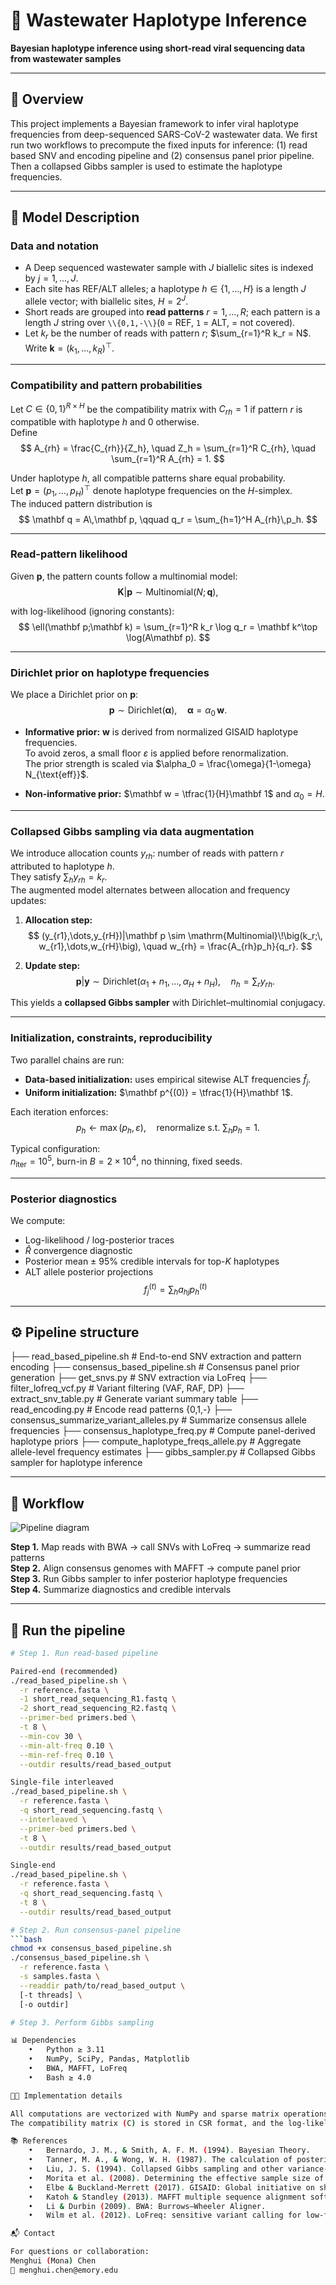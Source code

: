 # 🧬 Wastewater Haplotype Inference
**Bayesian haplotype inference using short-read viral sequencing data from wastewater samples**

---

## 📖 Overview

This project implements a Bayesian framework to infer viral haplotype frequencies from deep-sequenced SARS-CoV-2 wastewater data. We first run two workflows to precompute the fixed inputs for inference: (1) read based SNV and encoding pipeline and (2) consensus panel prior pipeline. Then a collapsed Gibbs sampler is used to estimate the haplotype frequencies.

---

## 🧠 Model Description

### Data and notation

* A Deep sequenced wastewater sample with $J$ biallelic sites is indexed by $j=1,\dots,J$.
* Each site has REF/ALT alleles; a haplotype $h\in\{1,\dots,H\}$ is a length $J$ allele vector; with biallelic sites, $H=2^J$.
* Short reads are grouped into **read patterns** $r=1,\dots,R$; each pattern is a length $J$ string over `\\{0,1,-\\}`(`0` = REF, `1` = ALT,  = not covered).
* Let $k_r$ be the number of reads with pattern $r$; $\sum_{r=1}^R k_r = N$. Write $\mathbf{k}=(k_1,\dots,k_R)^\top$.

---

### Compatibility and pattern probabilities

Let $C\in\{0,1\}^{R\times H}$ be the compatibility matrix with $C_{rh}=1$ if pattern $r$ is compatible with haplotype $h$ and $0$ otherwise.  
Define  
$$
A_{rh} = \frac{C_{rh}}{Z_h}, \quad 
Z_h = \sum_{r=1}^R C_{rh}, \quad
\sum_{r=1}^R A_{rh} = 1.
$$

Under haplotype $h$, all compatible patterns share equal probability.  
Let $\mathbf p=(p_1,\dots,p_H)^\top$ denote haplotype frequencies on the $H$-simplex.  
The induced pattern distribution is  
$$
\mathbf q = A\,\mathbf p, \qquad q_r = \sum_{h=1}^H A_{rh}\,p_h.
$$

---

### Read-pattern likelihood

Given $\mathbf p$, the pattern counts follow a multinomial model:
$$
\mathbf K|\mathbf p \sim \mathrm{Multinomial}(N;\,\mathbf q),
$$

with log-likelihood (ignoring constants):
$$
\ell(\mathbf p;\mathbf k) = \sum_{r=1}^R k_r \log q_r = \mathbf k^\top \log(A\mathbf p).
$$

---

### Dirichlet prior on haplotype frequencies

We place a Dirichlet prior on $\mathbf p$:
$$
\mathbf p \sim \mathrm{Dirichlet}(\boldsymbol\alpha),
\quad
\boldsymbol\alpha = \alpha_0\,\mathbf w.
$$

- **Informative prior:** $\mathbf w$ is derived from normalized GISAID haplotype frequencies.  
  To avoid zeros, a small floor $\varepsilon$ is applied before renormalization.  
  The prior strength is scaled via $\alpha_0 = \frac{\omega}{1-\omega} N_{\text{eff}}$.

- **Non-informative prior:** $\mathbf w = \tfrac{1}{H}\mathbf 1$ and $\alpha_0 = H$.

---

### Collapsed Gibbs sampling via data augmentation

We introduce allocation counts $y_{rh}$: number of reads with pattern $r$ attributed to haplotype $h$.  
They satisfy $\sum_h y_{rh}=k_r$.  
The augmented model alternates between allocation and frequency updates:

1. **Allocation step:**
   $$
   (y_{r1},\dots,y_{rH})|\mathbf p
   \sim \mathrm{Multinomial}\!\big(k_r;\, w_{r1},\dots,w_{rH}\big),
   \quad
   w_{rh} = \frac{A_{rh}p_h}{q_r}.
   $$

2. **Update step:**
   $$
   \mathbf p|\mathbf y \sim 
   \mathrm{Dirichlet}(\alpha_1+n_1,\dots,\alpha_H+n_H),
   \quad n_h = \sum_r y_{rh}.
   $$

This yields a **collapsed Gibbs sampler** with Dirichlet–multinomial conjugacy.

---

### Initialization, constraints, reproducibility

Two parallel chains are run:
- **Data-based initialization:** uses empirical sitewise ALT frequencies $\hat f_j$.  
- **Uniform initialization:** $\mathbf p^{(0)} = \tfrac{1}{H}\mathbf 1$.  

Each iteration enforces:
$$
p_h \leftarrow \max(p_h,\varepsilon), \quad 
\text{renormalize s.t. } \sum_h p_h=1.
$$

Typical configuration:  
$n_{\text{iter}}=10^5$, burn-in $B=2\times10^4$, no thinning, fixed seeds.

---

### Posterior diagnostics

We compute:
- Log-likelihood / log-posterior traces
- $\hat R$ convergence diagnostic
- Posterior mean $\pm$ 95% credible intervals for top-$K$ haplotypes
- ALT allele posterior projections
  $$
  f_j^{(t)} = \sum_h a_{hj} p_h^{(t)}
  $$

---

## ⚙️ Pipeline structure
├── read_based_pipeline.sh         # End-to-end SNV extraction and pattern encoding
├── consensus_based_pipeline.sh    # Consensus panel prior generation
├── get_snvs.py                    # SNV extraction via LoFreq
├── filter_lofreq_vcf.py           # Variant filtering (VAF, RAF, DP)
├── extract_snv_table.py           # Generate variant summary table
├── read_encoding.py               # Encode read patterns {0,1,-}
├── consensus_summarize_variant_alleles.py  # Summarize consensus allele frequencies
├── consensus_haplotype_freq.py    # Compute panel-derived haplotype priors
├── compute_haplotype_freqs_allele.py       # Aggregate allele-level frequency estimates
├── gibbs_sampler.py               # Collapsed Gibbs sampler for haplotype inference

---

## 🧩 Workflow

![Pipeline diagram](images/pipeline_workflow.png)

**Step 1.** Map reads with BWA → call SNVs with LoFreq → summarize read patterns  
**Step 2.** Align consensus genomes with MAFFT → compute panel prior  
**Step 3.** Run Gibbs sampler to infer posterior haplotype frequencies  
**Step 4.** Summarize diagnostics and credible intervals  

---

## 🚀 Run the pipeline

```bash
# Step 1. Run read-based pipeline

Paired-end (recommended)
./read_based_pipeline.sh \
  -r reference.fasta \
  -1 short_read_sequencing_R1.fastq \
  -2 short_read_sequencing_R2.fastq \
  --primer-bed primers.bed \
  -t 8 \
  --min-cov 30 \
  --min-alt-freq 0.10 \
  --min-ref-freq 0.10 \
  --outdir results/read_based_output

Single-file interleaved
./read_based_pipeline.sh \
  -r reference.fasta \
  -q short_read_sequencing.fastq \
  --interleaved \
  --primer-bed primers.bed \
  -t 8 \
  --outdir results/read_based_output

Single-end
./read_based_pipeline.sh \
  -r reference.fasta \
  -q short_read_sequencing.fastq \
  -t 8 \
  --outdir results/read_based_output

# Step 2. Run consensus-panel pipeline
```bash
chmod +x consensus_based_pipeline.sh
./consensus_based_pipeline.sh \
  -r reference.fasta \
  -s samples.fasta \
  --readdir path/to/read_based_output \
  [-t threads] \
  [-o outdir]

# Step 3. Perform Gibbs sampling

📊 Dependencies
	•	Python ≥ 3.11
	•	NumPy, SciPy, Pandas, Matplotlib
	•	BWA, MAFFT, LoFreq
	•	Bash ≥ 4.0

🧑‍💻 Implementation details

All computations are vectorized with NumPy and sparse matrix operations in SciPy.
The compatibility matrix (C) is stored in CSR format, and the log-likelihood term is efficiently computed via sparse–dense multiplication.

📚 References
	•	Bernardo, J. M., & Smith, A. F. M. (1994). Bayesian Theory.
	•	Tanner, M. A., & Wong, W. H. (1987). The calculation of posterior distributions by data augmentation. JASA.
	•	Liu, J. S. (1994). Collapsed Gibbs sampling and other variance-reduction techniques. JASA.
	•	Morita et al. (2008). Determining the effective sample size of a Dirichlet prior.
	•	Elbe & Buckland-Merrett (2017). GISAID: Global initiative on sharing all influenza data.
	•	Katoh & Standley (2013). MAFFT multiple sequence alignment software.
	•	Li & Durbin (2009). BWA: Burrows–Wheeler Aligner.
	•	Wilm et al. (2012). LoFreq: sensitive variant calling for low-frequency variants.

📬 Contact

For questions or collaboration:
Menghui (Mona) Chen
📧 menghui.chen@emory.edu


